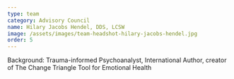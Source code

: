 ```yaml
---
type: team
category: Advisory Council
name: Hilary Jacobs Hendel, DDS, LCSW
image: /assets/images/team-headshot-hilary-jacobs-hendel.jpg
order: 5
---
```


Background: Trauma-informed Psychoanalyst, International Author, creator of The Change Triangle Tool for Emotional Health
